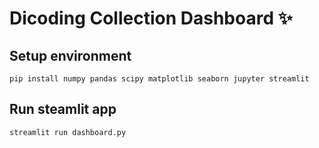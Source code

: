 # Dicoding Collection Dashboard ✨

## Setup environment
```
pip install numpy pandas scipy matplotlib seaborn jupyter streamlit 
```

## Run steamlit app
```
streamlit run dashboard.py
```